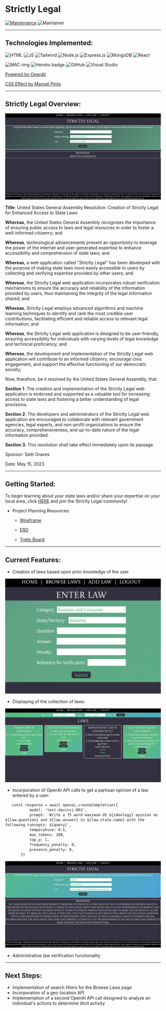 # Strictly Legal

[![Maintenance](https://img.shields.io/badge/Maintained%3F-yes-green.svg)](https://GitHub.com/Naereen/StrapDown.js/graphs/commit-activity)
![Maintainer](https://img.shields.io/badge/maintainer-Seraphiel97-blue)

***
## Technologies Implemented:
![HTML](https://img.shields.io/badge/HTML5-E34F26?style=for-the-badge&logo=html5&logoColor=white)
![JS](https://img.shields.io/badge/JavaScript-323330?style=for-the-badge&logo=javascript&logoColor=F7DF1E)
![Tailwind](https://img.shields.io/badge/Tailwind_CSS-38B2AC?style=for-the-badge&logo=tailwind-css&logoColor=white)
![Node.js](https://img.shields.io/badge/Node.js-339933?style=for-the-badge&logo=nodedotjs&logoColor=white)
![Express.js](https://img.shields.io/badge/Express.js-000000?style=for-the-badge&logo=express&logoColor=white)
![MongoDB](https://img.shields.io/badge/MongoDB-4EA94B?style=for-the-badge&logo=mongodb&logoColor=white)
![React](https://img.shields.io/badge/React-20232A?style=for-the-badge&logo=react&logoColor=61DAFB)


![MAC-img](https://img.shields.io/badge/mac%20os-000000?style=for-the-badge&logo=apple&logoColor=white)
![Heroku badge](https://img.shields.io/badge/Heroku-430098?style=for-the-badge&logo=heroku&logoColor=white)
![GitHub](https://img.shields.io/badge/GitHub-100000?style=for-the-badge&logo=github&logoColor=white)
![Visual Studio](https://img.shields.io/badge/Visual%20Studio-5C2D91.svg?style=for-the-badge&logo=visual-studio&logoColor=white)

[Powered by OpenAI](https://openai.com/)

[CSS Effect by Manuel Pinto](codepen.io/P1N2O/pen/pyBNzX)
***
## Strictly Legal Overview:

![homepage](https://github.com/Seraphiel97/StrictlyLegal/blob/dev/src/assets/home.png?raw=true)

**Title**: United States General Assembly Resolution: Creation of Strictly Legal for Enhanced Access to State Laws

**Whereas**, the United States General Assembly recognizes the importance of ensuring public access to laws and legal resources in order to foster a well-informed citizenry; and

**Whereas**, technological advancements present an opportunity to leverage the power of the internet and user-generated expertise to enhance accessibility and comprehension of state laws; and

**Whereas**, a web application called "Strictly Legal" has been developed with the purpose of making state laws more easily accessible to users by collecting and verifying expertise provided by other users; and

**Whereas**, the Strictly Legal web application incorporates robust verification mechanisms to ensure the accuracy and reliability of the information provided by users, thus maintaining the integrity of the legal information shared; and

**Whereas**, Strictly Legal employs advanced algorithms and machine learning techniques to identify and rank the most credible user contributions, facilitating efficient and reliable access to relevant legal information; and

**Whereas**, the Strictly Legal web application is designed to be user-friendly, ensuring accessibility for individuals with varying levels of legal knowledge and technical proficiency; and

**Whereas**, the development and implementation of the Strictly Legal web application will contribute to an informed citizenry, encourage civic engagement, and support the effective functioning of our democratic society;

Now, therefore, be it resolved by the United States General Assembly, that:

**Section 1**: The creation and implementation of the Strictly Legal web application is endorsed and supported as a valuable tool for increasing access to state laws and fostering a better understanding of legal provisions.

**Section 2**: The developers and administrators of the Strictly Legal web application are encouraged to collaborate with relevant government agencies, legal experts, and non-profit organizations to ensure the accuracy, comprehensiveness, and up-to-date nature of the legal information provided.

**Section 3**: This resolution shall take effect immediately upon its passage.

Sponsor: Seth Graves

Date: May 15, 2023

***
## Getting Started:

To begin learning about your state laws and/or share your expertise on your local area, click [HERE](https://strictly-legal.herokuapp.com/) and join the Strictly Legal community!

* Project Planning Resources:
    * [Wireframe](https://whimsical.com/PCs2xqtB1JyL8KqHPz71MH)

    * [ERD](https://lucid.app/lucidchart/5d0b1a84-28bc-41a7-8436-095917366ad3/edit?viewport_loc=-23%2C-54%2C2229%2C1124%2C0_0&invitationId=inv_8cdd2ca7-0dda-4b4b-a275-bf46d68d7bd0)

    * [Trello Board](https://trello.com/b/CsATH2f2/capstone-project)

***
## Current Features:

* Creation of laws based upon prior knowledge of the user

![addlaw](https://github.com/Seraphiel97/StrictlyLegal/blob/dev/src/assets/add-law.png?raw=true)

* Displaying of the collection of laws:

![browselaws](https://github.com/Seraphiel97/StrictlyLegal/blob/dev/src/assets/browse-laws.png?raw=true)

* Incorporation of OpenAI API calls to get a partisan opinion of a law entered by a user:
 ```
    const response = await openai.createCompletion({
            model: 'text-davinci-003',
            prompt: `Write a 75 word maximum US ${ideology} opinion on ${law.question} and ${law.answer} in ${law.state.name} with the following concepts: ${query}`,
            temperature: 0.5,
            max_tokens: 200,
            top_p: 1,
            frequency_penalty: 0,
            presence_penalty: 0,
        })
```

![homepage-with-response](https://github.com/Seraphiel97/StrictlyLegal/blob/dev/src/assets/home-with-response.png?raw=true)

* Administrative law verification functionality


***
## Next Steps:

* Implementation of search filters for the Browse Laws page
* Incorporation of a geo-location API
* Implementation of a second OpenAI API call designed to analyze an individual's actions to determine illicit activity











